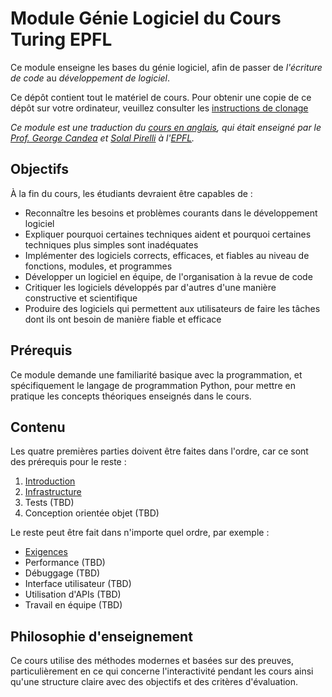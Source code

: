 # Module Génie Logiciel du Cours Turing EPFL

Ce module enseigne les bases du génie logiciel, afin de passer de _l'écriture de code_ au _développement de logiciel_.

Ce dépôt contient tout le matériel de cours.
Pour obtenir une copie de ce dépôt sur votre ordinateur, veuillez consulter les [instructions de clonage](documentation/Cloning.md)

_Ce module est une traduction du [cours en anglais](https://github.com/sweng-epfl/public),_
_qui était enseigné par le [Prof. George Candea](https://dslab.epfl.ch/people/candea/) et [Solal Pirelli](https://dslab.epfl.ch/people/pirelli/) à l'[EPFL](https://ic.epfl.ch)._


## Objectifs

À la fin du cours, les étudiants devraient être capables de :
- Reconnaître les besoins et problèmes courants dans le développement logiciel
- Expliquer pourquoi certaines techniques aident et pourquoi certaines techniques plus simples sont inadéquates
- Implémenter des logiciels corrects, efficaces, et fiables au niveau de fonctions, modules, et programmes
- Développer un logiciel en équipe, de l'organisation à la revue de code
- Critiquer les logiciels développés par d'autres d'une manière constructive et scientifique
- Produire des logiciels qui permettent aux utilisateurs de faire les tâches dont ils ont besoin de manière fiable et efficace


## Prérequis

Ce module demande une familiarité basique avec la programmation, et spécifiquement le langage de programmation Python, pour mettre en pratique les concepts théoriques enseignés dans le cours.


## Contenu

Les quatre premières parties doivent être faites dans l'ordre, car ce sont des prérequis pour le reste :

1. [Introduction](cours/Introduction/)
2. [Infrastructure](cours/Infrastructure/)
3. Tests (TBD)
4. Conception orientée objet (TBD)

Le reste peut être fait dans n'importe quel ordre, par exemple :

- [Exigences](cours/Exigences/)
- Performance (TBD)
- Débuggage (TBD)
- Interface utilisateur (TBD)
- Utilisation d'APIs (TBD)
- Travail en équipe (TBD)


## Philosophie d'enseignement

Ce cours utilise des méthodes modernes et basées sur des preuves, particulièrement en ce qui concerne l'interactivité pendant les cours
ainsi qu'une structure claire avec des objectifs et des critères d'évaluation.
